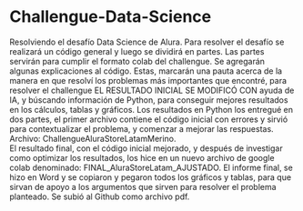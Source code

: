 # Challengue-Data-Science
Resolviendo el desafío Data Science de Alura.
Para resolver el desafío se realizará un código general y luego se dividirá en partes.
Las partes servirán para cumplir el formato colab del challengue.
Se agregarán algunas explicaciones al código. Estas, marcarán una pauta
acerca de la manera en que resolví los problemas más importantes que encontré, para resolver el challengue 
EL RESULTADO INICIAL SE MODIFICÓ CON ayuda de IA, y búscando información de Python, para conseguir mejores resultados en los cálculos, tablas y gráficos.
Los resultados en Python los entregué en dos partes, el primer archivo contiene el código inicial con errores y sirvió para contextualizar el problema, y comenzar a mejorar las respuestas. Archivo: ChallengueAluraStoreLatamMerino.  
El resultado final, con el código inicial mejorado, y después de investigar como optimizar los resultados, los hice en un nuevo archivo de google colab denominado: FINAL_AluraStoreLatam_AJUSTADO.
El informe final, se hizo en Word y se copiaron y pegaron todos los gráficos y tablas, para que sirvan de apoyo a los argumentos que sirven para resolver el problema planteado. Se subió al Github como archivo pdf.
